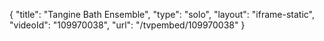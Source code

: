 {
    "title": "Tangine Bath Ensemble",
    "type": "solo",
    "layout": "iframe-static",
    "videoId": "109970038",
    "url": "\/tvpembed\/109970038"
}